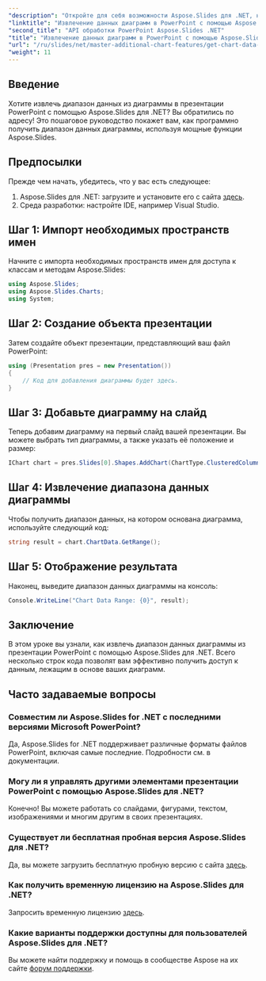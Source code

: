 ```yaml
---
"description": "Откройте для себя возможности Aspose.Slides для .NET, научившись программно извлекать диапазон данных из диаграмм в презентациях PowerPoint. Это пошаговое руководство содержит чёткие инструкции."
"linktitle": "Извлечение данных диаграмм в PowerPoint с помощью Aspose.Slides"
"second_title": "API обработки PowerPoint Aspose.Slides .NET"
"title": "Извлечение данных диаграмм в PowerPoint с помощью Aspose.Slides"
"url": "/ru/slides/net/master-additional-chart-features/get-chart-data-extraction/"
"weight": 11
---
```


## Введение

Хотите извлечь диапазон данных из диаграммы в презентации PowerPoint с помощью Aspose.Slides для .NET? Вы обратились по адресу! Это пошаговое руководство покажет вам, как программно получить диапазон данных диаграммы, используя мощные функции Aspose.Slides.

## Предпосылки

Прежде чем начать, убедитесь, что у вас есть следующее:

1. Aspose.Slides для .NET: загрузите и установите его с сайта [здесь](https://releases.aspose.com/slides/net/).
2. Среда разработки: настройте IDE, например Visual Studio.

## Шаг 1: Импорт необходимых пространств имен

Начните с импорта необходимых пространств имен для доступа к классам и методам Aspose.Slides:

```csharp
using Aspose.Slides;
using Aspose.Slides.Charts;
using System;
```

## Шаг 2: Создание объекта презентации

Затем создайте объект презентации, представляющий ваш файл PowerPoint:

```csharp
using (Presentation pres = new Presentation())
{
    // Код для добавления диаграммы будет здесь.
}
```

## Шаг 3: Добавьте диаграмму на слайд

Теперь добавим диаграмму на первый слайд вашей презентации. Вы можете выбрать тип диаграммы, а также указать её положение и размер:

```csharp
IChart chart = pres.Slides[0].Shapes.AddChart(ChartType.ClusteredColumn, 10, 10, 400, 300);
```

## Шаг 4: Извлечение диапазона данных диаграммы

Чтобы получить диапазон данных, на котором основана диаграмма, используйте следующий код:

```csharp
string result = chart.ChartData.GetRange();
```

## Шаг 5: Отображение результата

Наконец, выведите диапазон данных диаграммы на консоль:

```csharp
Console.WriteLine("Chart Data Range: {0}", result);
```

## Заключение

В этом уроке вы узнали, как извлечь диапазон данных диаграммы из презентации PowerPoint с помощью Aspose.Slides для .NET. Всего несколько строк кода позволят вам эффективно получить доступ к данным, лежащим в основе ваших диаграмм.

## Часто задаваемые вопросы

### Совместим ли Aspose.Slides for .NET с последними версиями Microsoft PowerPoint?
Да, Aspose.Slides for .NET поддерживает различные форматы файлов PowerPoint, включая самые последние. Подробности см. в документации.

### Могу ли я управлять другими элементами презентации PowerPoint с помощью Aspose.Slides для .NET?
Конечно! Вы можете работать со слайдами, фигурами, текстом, изображениями и многим другим в своих презентациях.

### Существует ли бесплатная пробная версия Aspose.Slides для .NET?
Да, вы можете загрузить бесплатную пробную версию с сайта [здесь](https://releases.aspose.com/).

### Как получить временную лицензию на Aspose.Slides для .NET?
Запросить временную лицензию [здесь](https://purchase.aspose.com/temporary-license/).

### Какие варианты поддержки доступны для пользователей Aspose.Slides для .NET?
Вы можете найти поддержку и помощь в сообществе Aspose на их сайте [форум поддержки](https://forum.aspose.com/).